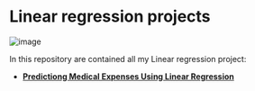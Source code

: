 # Linear regression projects

![image](https://user-images.githubusercontent.com/33997173/143189022-cc149372-f836-46fd-ac6f-d89013bef4a6.png)

In this repository are contained all my Linear regression project:

* **[Predictiong Medical Expenses Using Linear Regression](https://github.com/AndreasDeSousa/Linear_regression_projects/blob/main/Predictiong%20Medical%20Expenses%20Using%20Linear%20Regression.ipynb)**
